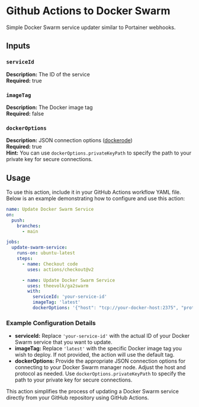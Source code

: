 # Github Actions to Docker Swarm

Simple Docker Swarm service updater similar to Portainer webhooks.

## Inputs

### `serviceId`

**Description:** The ID of the service  
**Required:** true

### `imageTag`

**Description:** The Docker image tag  
**Required:** false

### `dockerOptions`

**Description:** JSON connection options ([dockerode](https://github.com/apocas/dockerode))  
**Required:** true  
**Hint:** You can use `dockerOptions.privateKeyPath` to specify the path to your private key for secure connections.

## Usage

To use this action, include it in your GitHub Actions workflow YAML file. Below is an example demonstrating how to configure and use this action:

```yaml
name: Update Docker Swarm Service
on:
  push:
    branches:
      - main

jobs:
  update-swarm-service:
    runs-on: ubuntu-latest
    steps:
      - name: Checkout code
        uses: actions/checkout@v2

      - name: Update Docker Swarm Service
        uses: theevolk/ga2swarm
        with:
          serviceId: 'your-service-id'
          imageTag: 'latest'
          dockerOptions: '{"host": "tcp://your-docker-host:2375", "protocol": "https", "privateKeyPath": "/path/to/your/private/key"}'
```

### Example Configuration Details

- **serviceId:** Replace `'your-service-id'` with the actual ID of your Docker Swarm service that you want to update.
- **imageTag:** Replace `'latest'` with the specific Docker image tag you wish to deploy. If not provided, the action will use the default tag.
- **dockerOptions:** Provide the appropriate JSON connection options for connecting to your Docker Swarm manager node. Adjust the host and protocol as needed. Use `dockerOptions.privateKeyPath` to specify the path to your private key for secure connections.

This action simplifies the process of updating a Docker Swarm service directly from your GitHub repository using GitHub Actions.